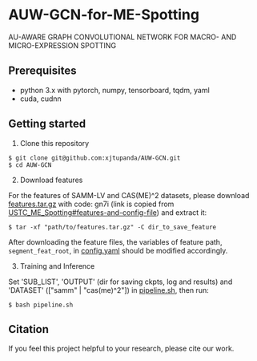 # AUW-GCN-for-ME-Spotting
AU-AWARE GRAPH CONVOLUTIONAL NETWORK FOR MACRO- AND MICRO-EXPRESSION SPOTTING


## Prerequisites
- python 3.x with pytorch, numpy, tensorboard, tqdm, yaml
- cuda, cudnn

## Getting started
1. Clone this repository
```shell
$ git clone git@github.com:xjtupanda/AUW-GCN.git
$ cd AUW-GCN
```

2. Download features

For the features of SAMM-LV and CAS(ME)^2 datasets, please download [features.tar.gz](
https://pan.baidu.com/s/1TP7axxcj-Hx5g10TYsKpBA) 
with code: gn7i  (link is copied from 
[USTC_ME_Spotting#features-and-config-file](https://github.com/wenhaocold/USTC_ME_Spotting#features-and-config-file)) and extract it:
```shell
$ tar -xf "path/to/features.tar.gz" -C dir_to_save_feature
```
After downloading the feature files, the variables of feature path, `segment_feat_root`, in [config.yaml](https://github.com/xjtupanda/AUW-GCN/blob/main/config.yaml) should be modified accordingly.

3. Training and Inference

Set 'SUB_LIST', 
'OUTPUT' (dir for saving ckpts, log and results)
and 'DATASET' (["samm" | "cas(me)^2"])  in [pipeline.sh](https://github.com/xjtupanda/AUW-GCN/blob/main/pipeline.sh), then run:
```shell
$ bash pipeline.sh
```


## Citation
If you feel this project helpful to your research, please cite our work.
```

```
